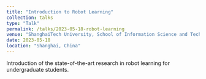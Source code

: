 ```yaml
---
title: "Introduction to Robot Learning"
collection: talks
type: "Talk"
permalink: /talks/2023-05-18-robot-learning
venue: "ShanghaiTech University, School of Information Science and Technology"
date: 2023-05-18
location: "Shanghai, China"
---
```


Introduction of the state-of-the-art research in robot learning for undergraduate students.
